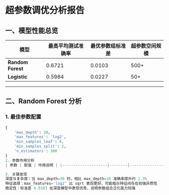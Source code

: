 # 超参数调优分析报告

## 一、模型性能总览
| 模型              | 最高平均测试准确率 | 最优参数组标准差 | 超参数空间规模 |
|-------------------|-------------------|------------------|----------------|
| **Random Forest** | 0.6721            | 0.0103           | 500+           |
| **Logistic**      | 0.5984            | 0.0227           | 50+            |

---

## 二、Random Forest 分析

### 1. 最佳参数配置
```python
{
    'max_depth': 30,
    'max_features': 'log2',
    'min_samples_leaf': 4,
    'min_samples_split': 2,
    'n_estimators': 300
}
2. 参数作用分析
| 参数 | 取值 | 作用说明 | |--------------------|--------|--------------------------------------------------------------------------| | max_depth | 30 | 允许树生长到30层深度，充分捕获复杂模式 | | n_estimators | 300 | 使用300棵子树提升集成效果，降低方差 | | max_features | log2 | 每棵树使用√n_features，平衡特征多样性与模型稳定性 | | min_samples_leaf | 4 | 叶节点最少4个样本，防止过拟合 | | min_samples_split| 2 | 节点最少2个样本才分裂，保持模型复杂度 |

3. 关键发现
深度与复杂度：当 max_depth=30 时，相比 max_depth=10 准确率提升约 1.3%
特征选择：max_features='log2' 比 sqrt 表现更好，可能暗示特征间存在较强异质性
稳定性：标准差 0.0103 在深度模型中表现优秀，说明参数组合泛化能力较强